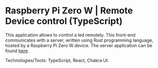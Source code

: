 # Raspberry Pi Zero W | Remote Device control (TypeScript)

This application allows to control a led remotely. This front-end communicates with a server, written using Rust programming language, hosted by a Raspberry Pi Zero W device. The server application can be found [here](https://github.com/goto-eof/rpizero_rdc_rust).

Technologies/Tools: TypeScript, React, Chakra UI.
